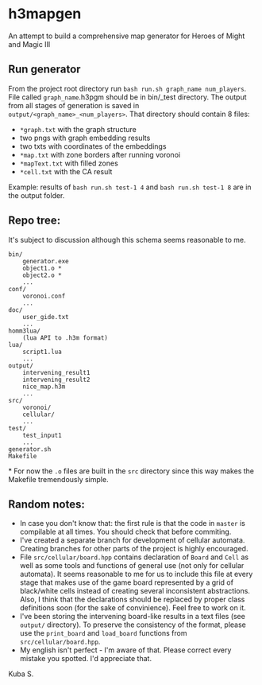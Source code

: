 # h3mapgen
An attempt to build a comprehensive map generator for Heroes of Might and Magic III

## Run generator
From the project root directory run `bash run.sh graph_name num_players`.
File called `graph_name`.h3pgm should be in bin/_test directory. The output from all stages of generation is saved in `output/<graph_name>_<num_players>`. That directory should contain 8 files:

- `*graph.txt` with the graph structure
- two pngs with graph embedding results
- two txts with coordinates of the embeddings
- `*map.txt` with zone borders after running voronoi
- `*mapText.txt` with filled zones
- `*cell.txt` with the CA result

Example: results of `bash run.sh test-1 4` and `bash run.sh test-1 8` are in the output folder.

## Repo tree:
It's subject to discussion although this schema seems reasonable to me.
```
bin/
    generator.exe
    object1.o *
    object2.o *
    ...
conf/
    voronoi.conf
    ...
doc/
    user_gide.txt
    ...
homm3lua/
    (lua API to .h3m format)
lua/
    script1.lua
    ...
output/
    intervening_result1
    intervening_result2
    nice_map.h3m
    ...
src/
    voronoi/
    cellular/
    ...
test/
    test_input1
    ...
generator.sh
Makefile

```
\* For now the `.o` files are built in the `src` directory since this way makes the Makefile tremendously simple.


## Random notes:
- In case you don't know that: the first rule is that the code in `master` is compilable at all times. You should check that before commiting.
- I've created a separate branch for development of cellular automata. Creating branches for other parts of the project is highly encouraged.
- File `src/cellular/board.hpp` contains declaration of `Board` and `Cell` as well as some tools and functions of general use (not only for cellular automata). It seems reasonable to me for us to include this file at every stage that makes use of the game board represented by a grid of black/white cells instead of creating several inconsistent abstractions. Also, I think that the declarations should be replaced by proper class definitions soon (for the sake of convinience). Feel free to work on it.
- I've been storing the intervening board-like results in a text files (see `output/` directory). To preserve the consistency of the format, please use the `print_board` and `load_board` functions from `src/cellular/board.hpp`.
- My english isn't perfect - I'm aware of that. Please correct every mistake you spotted. I'd appreciate that.

Kuba S.
